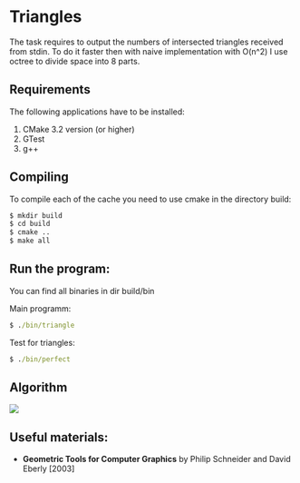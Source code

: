 # Triangles
The task requires to output the numbers of intersected triangles received from stdin. To do it faster then with naive implementation with O(n^2) I use octree to divide space into 8 parts.

## Requirements 

The following applications have to be installed:

1. CMake 3.2 version (or higher)
2. GTest
3. g++


## Compiling 

To compile each of the cache you need to use сmake in the directory build:

``` cmd
$ mkdir build
$ cd build
$ сmake ..
$ make all
```

## Run the program:

You can find all binaries in dir build/bin


Main programm: 
``` cmd
$ ./bin/triangle
```
Test for triangles:

``` cmd
$ ./bin/perfect
```

## Algorithm

![](https://sun9-9.userapi.com/impg/eofJ6skc56YsE9eMaiW37jIqbR--eJE8oEYz_A/CyJQQM4wPmg.jpg?size=965x640&quality=96&sign=563de9d10b097abaf173844bd4749505&type=album)

## Useful materials:
* **Geometric Tools for Computer Graphics** by Philip Schneider and David Eberly [2003]